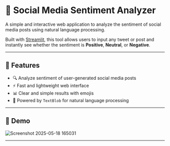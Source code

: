 # 🧠 Social Media Sentiment Analyzer

A simple and interactive web application to analyze the sentiment of social media posts using natural language processing.

Built with [Streamlit](https://streamlit.io/), this tool allows users to input any tweet or post and instantly see whether the sentiment is **Positive**, **Neutral**, or **Negative**.

---

## 🚀 Features

- 🔍 Analyze sentiment of user-generated social media posts
- ⚡ Fast and lightweight web interface
- 📊 Clear and simple results with emojis
- 🧠 Powered by `TextBlob` for natural language processing

---

## 📸 Demo

![Screenshot 2025-05-18 165031](https://github.com/user-attachments/assets/2d674774-2f4d-4071-9bed-e852f93af158)

---

